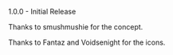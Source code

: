 1.0.0 - Initial Release

Thanks to smushmushie for the concept.

Thanks to Fantaz and Voidsenight for the icons.  
